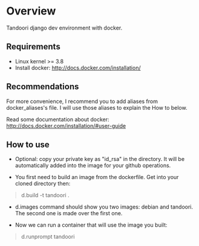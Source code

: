 Overview
========

Tandoori django dev environment with docker.

Requirements
------------

- Linux kernel >= 3.8
- Install docker: http://docs.docker.com/installation/

Recommendations
---------------

For more convenience, I recommend you to add aliases from docker_aliases's file.
I will use those aliases to explain the How to below.

Read some documentation about docker: http://docs.docker.com/installation/#user-guide

How to use
----------

- Optional: copy your private key as "id_rsa" in the directory. It will be automatically added into the image for your github operations.

- You first need to build an image from the dockerfile. Get into your cloned directory then:

> d.build -t tandoori .

- d.images command should show you two images: debian and tandoori. The second one is made over the first one.

- Now we can run a container that will use the image you built:

> d.runprompt tandoori


